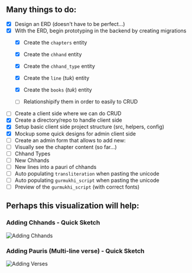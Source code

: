 ## Many things to do:

* [X] Design an ERD (doesn't have to be perfect...)
* [X] With the ERD, begin prototyping in the backend by creating migrations
  * [X] Create the `chapters` entity
  * [X] Create the `chhand` entity
  * [X] Create the `chhand_type` entity
  * [X] Create the `line` (*tuk*) entity
  * [X] Create the `books` (*tuk*) entity
  * [ ] Relationshipify them in order to easily to CRUD
 

 * [ ] Create a client side where we can do CRUD
 * [X] Create a directory/repo to handle client side
 * [X] Setup basic client side project structure (src, helpers, config)
 * [X] Mockup some quick designs for admin client side
 * [ ] Create an admin form that allows to add new:
  * [ ] Visually see the chapter content (so far...) 
  * [ ] Chhand Types
  * [ ] New Chhands
  * [ ] New lines into a pauri of chhands
* [ ] Auto populating `transliteration` when pasting the unicode 
* [ ] Auto populating `gurmukhi_script` when pasting the unicode 
* [ ] Preview of the `gurmukhi_script` (with correct fonts)

## Perhaps this visualization will help:

### Adding Chhands - Quick Sketch
![Adding Chhands](https://i.imgur.com/hzuuxQo.png "Adding Chhands")

### Adding Pauris (Multi-line verse) - Quick Sketch
![Adding Verses](https://i.imgur.com/3CREpkI.png "Adding Verses")
